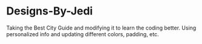 # Designs-By-Jedi
Taking the Best City Guide and modifying it to learn the coding better.  Using personalized info and updating different colors, padding, etc.
